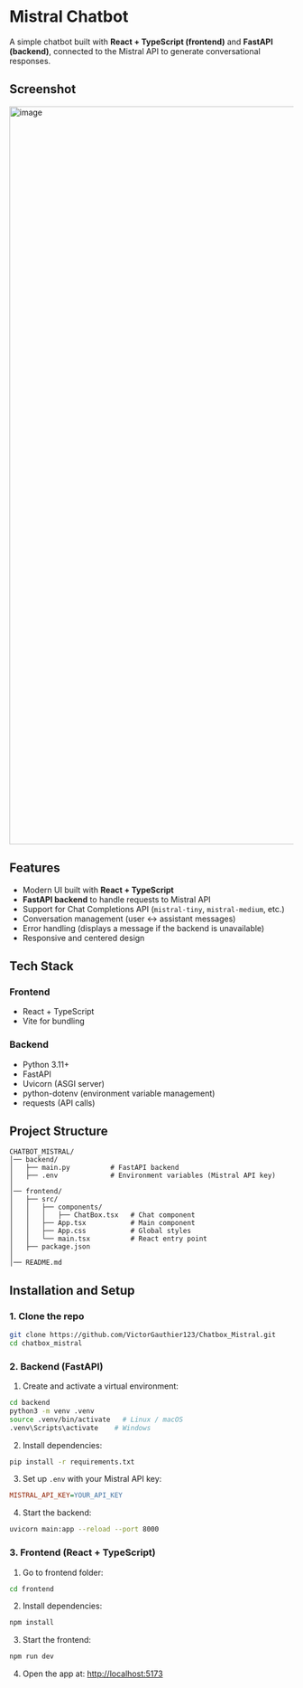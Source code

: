 # Mistral Chatbot

A simple chatbot built with **React + TypeScript (frontend)** and **FastAPI (backend)**, connected to the Mistral API to generate conversational responses.

## Screenshot

<img width="1752" height="1306" alt="image" src="https://github.com/user-attachments/assets/6d1125be-69c6-42c6-9011-a2070b216b09" />


## Features

- Modern UI built with **React + TypeScript**
- **FastAPI backend** to handle requests to Mistral API
- Support for Chat Completions API (`mistral-tiny`, `mistral-medium`, etc.)
- Conversation management (user ↔ assistant messages)
- Error handling (displays a message if the backend is unavailable)
- Responsive and centered design

## Tech Stack

### Frontend
- React + TypeScript
- Vite for bundling

### Backend
- Python 3.11+
- FastAPI
- Uvicorn (ASGI server)
- python-dotenv (environment variable management)
- requests (API calls)

## Project Structure

```
CHATBOT_MISTRAL/
│── backend/
│   ├── main.py          # FastAPI backend
│   ├── .env             # Environment variables (Mistral API key)
│
│── frontend/
│   ├── src/
│   │   ├── components/
│   │   │   ├── ChatBox.tsx   # Chat component
│   │   ├── App.tsx           # Main component
│   │   ├── App.css           # Global styles
│   │   └── main.tsx          # React entry point
│   ├── package.json
│
│── README.md
```

## Installation and Setup

### 1. Clone the repo

```bash
git clone https://github.com/VictorGauthier123/Chatbox_Mistral.git
cd chatbox_mistral
```

### 2. Backend (FastAPI)

1. Create and activate a virtual environment:

```bash
cd backend
python3 -m venv .venv
source .venv/bin/activate   # Linux / macOS
.venv\Scripts\activate    # Windows
```

2. Install dependencies:

```bash
pip install -r requirements.txt
```

3. Set up `.env` with your Mistral API key:

```ini
MISTRAL_API_KEY=YOUR_API_KEY
```

4. Start the backend:

```bash
uvicorn main:app --reload --port 8000
```

### 3. Frontend (React + TypeScript)

1. Go to frontend folder:

```bash
cd frontend
```

2. Install dependencies:

```bash
npm install
```

3. Start the frontend:

```bash
npm run dev
```

4. Open the app at: [http://localhost:5173](http://localhost:5173)



